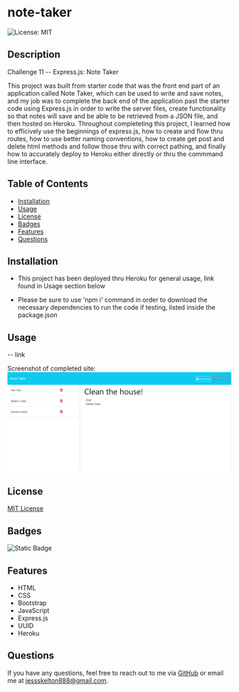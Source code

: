   # note-taker
  ![License: MIT](https://img.shields.io/badge/License-MIT-yellow.svg)

  ## Description
  Challenge 11 -- Express.js: Note Taker

  This project was built from starter code that was the front end part of an application called Note Taker, which can be used to write and save notes, and my job was to complete the back end of the application past the starter code using Express.js in order to write the server files, create functionality so that notes will save and be able to be retrieved from a JSON file, and then hosted on Heroku. Throughout completeting this project, I learned how to efficively use the beginnings of express.js, how to create and flow thru routes, how to use better naming conventions, how to create get post and delete html methods and follow those thru with correct pathing, and finally how to accurately deploy to Heroku either directly or thru the commmand line interface.

  ## Table of Contents
  - [Installation](#installation)
  - [Usage](#usage)
  - [License](#license)
  - [Badges](#badges)
  - [Features](#features)
  - [Questions](#questions)

  ## Installation
  * This project has been deployed thru Heroku for general usage, link found in Usage section below

  * Please be sure to use 'npm i' command in order to download the necessary dependencies to run the code if testing, listed inside the package.json

  ## Usage
  -- link 
  
  Screenshot of completed site:
  ![Screenshot of Note Taker site with list of notes](./public/assets/images/noteTakerClip.png)

  ## License
  [MIT License](https://opensource.org/licenses/MIT)

  ## Badges
  ![Static Badge](https://img.shields.io/badge/thank_you-for_visiting-purple)

  ## Features
  * HTML 
  * CSS 
  * Bootstrap
  * JavaScript
  * Express.js
  * UUID
  * Heroku 

  ## Questions
  If you have any questions, feel free to reach out to me via [GitHub](https://github.com/jskelly8/) or email me at jessskelton888@gmail.com.
